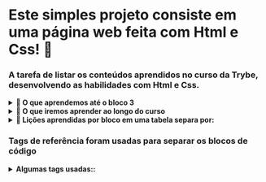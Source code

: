 # Este simples projeto consiste em uma página web feita com Html e Css! :rocket:


### A tarefa de listar os conteúdos aprendidos no curso da Trybe, desenvolvendo as habilidades com Html e Css. 

<details>
  <summary>
    <b>📌 O que aprendemos até o bloco 3</b>
  </summary>
    - **1** - Ubuntu
    - **2** - Comandos no terminal
    - **3** - Unix e Bash
    - **etc...** -
</details>

<details>
  <summary>
    <b>📌 O que iremos aprender ao longo do curso</b>
  </summary>
    - **.** - Responsividade
    - **.** - Javascript
    - **.** - Array e loop For
    - **etc...** -
</details>

<details>
  <summary>
    <b>📌 Lições aprendidas por bloco em uma tabela separa por:</b>
  </summary>
    - **.** - trilha
    - **.** - bloco
    - **.** - matéria
    - **.** - projeto
</details>


### Tags de referência foram usadas para separar os blocos de código
<details>
  <summary>
    <b>Algumas tags usadas::</b>
  </summary>
    - **.** - head
    - **.** - main
    - **.** - section
    - **.** - footer
    _**etc...**
</details>
